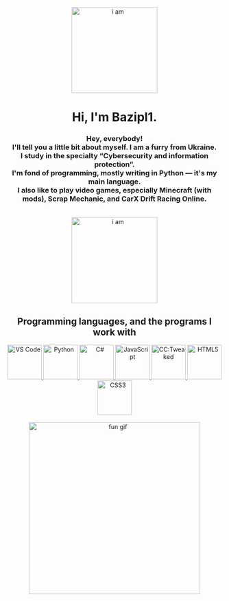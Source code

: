 <div align="center">
  <img src="https://media.stickerswiki.app/foxflea/38698.512.webp" width="200" alt="i am">

  <h1>Hi, I'm Bazipl1.</h1>

  <h3>
    Hey, everybody!<br>
    I'll tell you a little bit about myself. I am a furry from Ukraine.<br>
    I study in the specialty “Cybersecurity and information protection”.<br>
    I'm fond of programming, mostly writing in Python — it's my main language.<br>
    I also like to play video games, especially Minecraft (with mods), Scrap Mechanic, and CarX Drift Racing Online.
  </h3>
</div>

<br>

<div align="center">
  <img src="https://media.stickerswiki.app/foxflea/38709.512.webp" width="200" alt="i am">
  
  <h2>Programming languages, and the programs I work with</h2>

  <a href="https://skillicons.dev/icons?i=vscode" target="_blank">
    <img src="https://skillicons.dev/icons?i=vscode" height="80" alt="VS Code" />
  </a>
  <a href="https://skillicons.dev/icons?i=py" target="_blank">
    <img src="https://skillicons.dev/icons?i=py" height="80" alt="Python" />
  </a>
  <a href="https://skillicons.dev/icons?i=cs" target="_blank">
    <img src="https://skillicons.dev/icons?i=cs" height="80" alt="C#" />
  </a>
  <a href="https://skillicons.dev/icons?i=js" target="_blank">
    <img src="https://skillicons.dev/icons?i=js" height="80" alt="JavaScript" />
  </a>
  <a href="https://tweaked.cc/pack-26318f36.png" target="_blank">
    <img src="https://tweaked.cc/pack-26318f36.png" height="80" alt="CC:Tweaked" />
  </a>
  <a href="https://upload.wikimedia.org/wikipedia/commons/6/61/HTML5_logo_and_wordmark.svg" target="_blank">
    <img src="https://upload.wikimedia.org/wikipedia/commons/6/61/HTML5_logo_and_wordmark.svg" height="80" alt="HTML5" />
  </a>
  <a href="https://upload.wikimedia.org/wikipedia/commons/d/d5/CSS3_logo_and_wordmark.svg" target="_blank">
    <img src="https://upload.wikimedia.org/wikipedia/commons/d/d5/CSS3_logo_and_wordmark.svg" height="80" alt="CSS3" />
  </a>
</div>

<br>

<div align="center">
  <img src="https://i.gifer.com/758R.gif" width="400" alt="fun gif">
</div>
